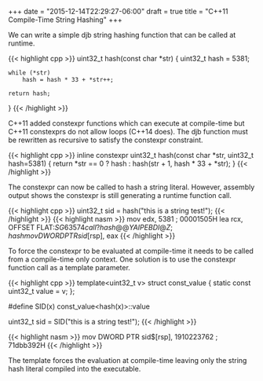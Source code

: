 +++
date = "2015-12-14T22:29:27-06:00"
draft = true
title = "C++11 Compile-Time String Hashing"
+++

We can write a simple djb string hashing function that can be called at runtime.

{{< highlight cpp >}}
uint32_t hash(const char *str)
{
    uint32_t hash = 5381;

    while (*str)
        hash = hash * 33 + *str++;

    return hash;
}
{{< /highlight >}}

C++11 added constexpr functions which can execute at compile-time but C++11 constexprs do not allow loops (C++14 does).  The djb function must be rewritten as recursive to satisfy the constexpr constraint.

{{< highlight cpp >}}
inline constexpr uint32_t hash(const char *str, uint32_t hash=5381)
{
    return *str == 0 ? hash : hash(str + 1, hash * 33 + *str);
}
{{< /highlight >}}

The constexpr can now be called to hash a string literal.  However, assembly output shows the constexpr is still generating a runtime function call.

{{< highlight cpp >}}
uint32_t sid = hash("this is a string test!");
{{< /highlight >}}
{{< highlight nasm >}}
	mov	edx, 5381				; 00001505H
	lea	rcx, OFFSET FLAT:$SG63574
	call	?hash@@YAIPEBDI@Z			; hash
	mov	DWORD PTR sid$[rsp], eax
{{< /highlight >}}

To force the constexpr to be evaluated at compile-time it needs to be called from a compile-time only context.  One solution is to use the constexpr function call as a template parameter.

{{< highlight cpp >}}
template<uint32_t v>
struct const_value {
	static const uint32_t value = v;
};

#define SID(x) const_value<hash(x)>::value

uint32_t sid = SID("this is a string test!");
{{< /highlight >}}

{{< highlight nasm >}}
	mov	DWORD PTR sid$[rsp], 1910223762		; 71dbb392H
{{< /highlight >}}

The template forces the evaluation at compile-time leaving only the string hash literal compiled into the executable.

